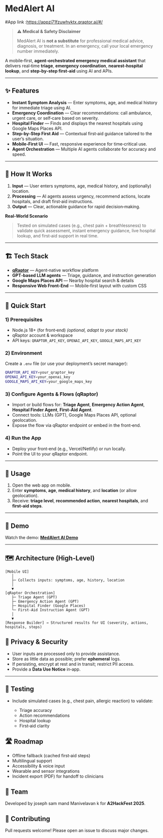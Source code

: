 # MedAlert AI
#App link :https://appzi71fzuwhvktx.qraptor.ai/#/

> ⚠️ **Medical & Safety Disclaimer**
>
> MedAlert AI is **not a substitute** for professional medical advice, diagnosis, or treatment. In an emergency, call your local emergency number immediately.

A mobile‑first, **agent‑orchestrated emergency medical assistant** that delivers real‑time **triage**, **emergency coordination**, **nearest‑hospital lookup**, and **step‑by‑step first‑aid** using AI and APIs.

---

## ✨ Features

* **Instant Symptom Analysis** — Enter symptoms, age, and medical history for immediate triage using AI.
* **Emergency Coordination** — Clear recommendations: call ambulance, urgent care, or self‑care based on severity.
* **Hospital Finder** — Finds and displays the nearest hospitals using Google Maps Places API.
* **Step‑by‑Step First Aid** — Contextual first‑aid guidance tailored to the user’s situation.
* **Mobile‑First UI** — Fast, responsive experience for time‑critical use.
* **Agent Orchestration** — Multiple AI agents collaborate for accuracy and speed.

---

## 🧠 How It Works

1. **Input** — User enters symptoms, age, medical history, and (optionally) location.
2. **Processing** — AI agents assess urgency, recommend actions, locate hospitals, and draft first‑aid instructions.
3. **Output** — Clear, actionable guidance for rapid decision‑making.

**Real‑World Scenario**

> Tested on simulated cases (e.g., chest pain + breathlessness) to validate quick assessment, instant emergency guidance, live hospital lookup, and first‑aid support in real time.

---

## 🏗️ Tech Stack

* **[qRaptor](https://qraptor.ai/)** — Agent‑native workflow platform
* **GPT‑based LLM agents** — Triage, guidance, and instruction generation
* **Google Maps Places API** — Nearby hospital search & details
* **Responsive Web Front‑End** — Mobile‑first layout with custom CSS

---

## 🚀 Quick Start

### 1) Prerequisites

* Node.js 18+ (for front‑end) *(optional, adapt to your stack)*
* qRaptor account & workspace
* API keys: `QRAPTOR_API_KEY`, `OPENAI_API_KEY`, `GOOGLE_MAPS_API_KEY`

### 2) Environment

Create a `.env` file (or use your deployment’s secret manager):

```bash
QRAPTOR_API_KEY=your_qraptor_key
OPENAI_API_KEY=your_openai_key
GOOGLE_MAPS_API_KEY=your_google_maps_key
```

### 3) Configure Agents & Flows (qRaptor)

* Import or build flows for: **Triage Agent**, **Emergency Action Agent**, **Hospital Finder Agent**, **First‑Aid Agent**.
* Connect tools: LLMs (GPT), Google Maps Places API, optional geolocation.
* Expose the flow via qRaptor endpoint or embed in the front‑end.

### 4) Run the App

* Deploy your front‑end (e.g., Vercel/Netlify) or run locally.
* Point the UI to your qRaptor endpoint.

---

## 📱 Usage

1. Open the web app on mobile.
2. Enter **symptoms**, **age**, **medical history**, and **location** (or allow geolocation).
3. Receive: **triage level**, **recommended action**, **nearest hospitals**, and **first‑aid steps**.

---

## 🎥 Demo

Watch the demo: **[MedAlert AI Demo](https://appzi71fzuwhvktx.qraptor.ai/#/)**


---

## 🗺️ Architecture (High‑Level)

```text
[Mobile UI]
   │
   ├─ Collects inputs: symptoms, age, history, location
   │
   ▼
[qRaptor Orchestration]
   ├─ Triage Agent (GPT)
   ├─ Emergency Action Agent (GPT)
   ├─ Hospital Finder (Google Places)
   └─ First‑Aid Instruction Agent (GPT)
   │
   ▼
[Response Builder] → Structured results for UI (severity, actions, hospitals, steps)
```


## 🔐 Privacy & Security

* User inputs are processed only to provide assistance.
* Store as little data as possible; prefer **ephemeral** logs.
* If persisting, encrypt at rest and in transit; restrict PII access.
* Provide a **Data Use Notice** in‑app.

---

## 🧪 Testing

* Include simulated cases (e.g., chest pain, allergic reaction) to validate:

  * Triage accuracy
  * Action recommendations
  * Hospital lookup
  * First‑aid clarity



## 🛣️ Roadmap

* Offline fallback (cached first‑aid steps)
* Multilingual support
* Accessibility & voice input
* Wearable and sensor integrations
* Incident export (PDF) for handoff to clinicians

## 👥 Team

Developed by joseph sam mand Manivelavan k for **A2HackFest 2025**.


## 🤝 Contributing

Pull requests welcome! Please open an issue to discuss major changes.



